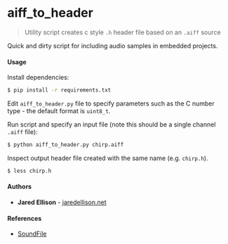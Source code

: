# aiff_to_header

> Utility script creates c style `.h` header file based on an `.aiff` source

Quick and dirty script for including audio samples in embedded projects.

#### Usage

Install dependencies:

```bash
$ pip install -r requirements.txt
```

Edit `aiff_to_header.py` file to specify parameters such as the C number type - the default format is `uint8_t`.

Run script and specify an input file (note this should be a single channel `.aiff` file):

```bash
$ python aiff_to_header.py chirp.aiff
```

Inspect output header file created with the same name (e.g. `chirp.h`).

```bash
$ less chirp.h
```

#### Authors

- **Jared Ellison** - [jaredellison.net](http://jaredellison.net/)

#### References

- [SoundFile](https://pypi.org/project/SoundFile/)

